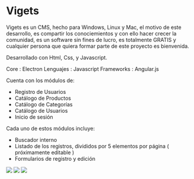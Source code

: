 # Vigets
Vigets es un CMS, hecho para Windows, Linux y Mac, el motivo de este desarrollo, es compartir los conociemientos y con ello hacer crecer la comunidad, es un software sin fines de lucro, es totalmente GRATIS y cualquier persona que quiera formar parte de este proyecto es bienvenida.

Desarrollado con Html, Css, y Javascript.

Core : Electron 
Lenguajes : Javascript
Frameworks : Angular.js

Cuenta con los módulos de:
 - Registro de Usuarios
 - Catálogo de Productos
 - Catálogo de Categorías
 - Catálogo de Usuarios
 - Inicio de sesión

Cada uno de estos módulos incluye:

 - Buscador interno
 - Listado de los registros, divididos por 5 elementos por página ( próximamente editable )
 - Formularios de registro y edición


<img src="http://dantecervantes.com/wp-content/uploads/2015/07/Captura-de-pantalla-2015-07-11-a-las-21.01.03.png?w=650">
<img src="http://dantecervantes.com/wp-content/uploads/2015/07/Captura-de-pantalla-2015-07-11-a-las-21.00.30.png?w=650">
<img src="http://dantecervantes.com/wp-content/uploads/2015/07/Captura-de-pantalla-2015-07-11-a-las-21.01.36.png?w=650">


  
